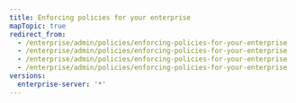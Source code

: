 ```yaml
---
title: Enforcing policies for your enterprise
mapTopic: true
redirect_from:
  - /enterprise/admin/policies/enforcing-policies-for-your-enterprise
  - /enterprise/admin/policies/enforcing-policies-for-your-enterprise
  - /enterprise/admin/policies/enforcing-policies-for-your-enterprise
  - /enterprise/admin/policies/enforcing-policies-for-your-enterprise
versions:
  enterprise-server: '*'
---
```


